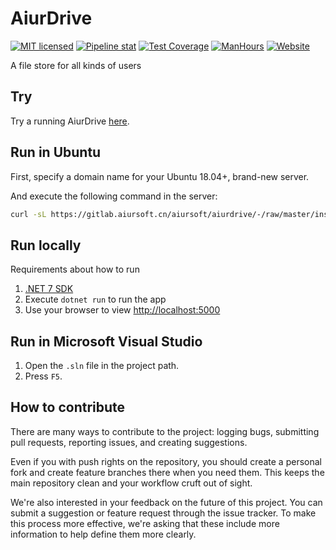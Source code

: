 # AiurDrive

[![MIT licensed](https://img.shields.io/badge/license-MIT-blue.svg)](https://gitlab.aiursoft.cn/aiursoft/aiurdrive/-/blob/master/LICENSE)
[![Pipeline stat](https://gitlab.aiursoft.cn/aiursoft/aiurdrive/badges/master/pipeline.svg)](https://gitlab.aiursoft.cn/aiursoft/aiurdrive/-/pipelines)
[![Test Coverage](https://gitlab.aiursoft.cn/aiursoft/aiurdrive/badges/master/coverage.svg)](https://gitlab.aiursoft.cn/aiursoft/aiurdrive/-/pipelines)
[![ManHours](https://manhours.aiursoft.cn/r/gitlab.aiursoft.cn/aiursoft/aiurdrive.svg)](https://gitlab.aiursoft.cn/aiursoft/aiurdrive/-/commits/master?ref_type=heads)
[![Website](https://img.shields.io/website?url=https%3A%2F%2Fdrive.aiursoft.com%2F%3Fshow%3Ddirect)](https://drive.aiursoft.com)

A file store for all kinds of users

## Try

Try a running AiurDrive [here](https://drive.aiursoft.com).

## Run in Ubuntu

First, specify a domain name for your Ubuntu 18.04+, brand-new server.

And execute the following command in the server:

```bash
curl -sL https://gitlab.aiursoft.cn/aiursoft/aiurdrive/-/raw/master/install.sh | sudo bash -s http://aiurdrive.local
```

## Run locally

Requirements about how to run

1. [.NET 7 SDK](http://dot.net/)
2. Execute `dotnet run` to run the app
3. Use your browser to view [http://localhost:5000](http://localhost:5000)

## Run in Microsoft Visual Studio

1. Open the `.sln` file in the project path.
2. Press `F5`.

## How to contribute

There are many ways to contribute to the project: logging bugs, submitting pull requests, reporting issues, and creating suggestions.

Even if you with push rights on the repository, you should create a personal fork and create feature branches there when you need them. This keeps the main repository clean and your workflow cruft out of sight.

We're also interested in your feedback on the future of this project. You can submit a suggestion or feature request through the issue tracker. To make this process more effective, we're asking that these include more information to help define them more clearly.
